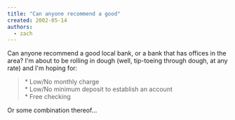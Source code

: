 ```yaml
---
title: "Can anyone recommend a good"
created: 2002-05-14
authors: 
  - zach
---
```


Can anyone recommend a good local bank, or a bank that has offices in the area? I'm about to be rolling in dough (well, tip-toeing through dough, at any rate) and I'm hoping for:  
  

> \* Low/No monthly charge  
> \* Low/No minimum deposit to establish an account  
> \* Free checking  

  
Or some combination thereof...
